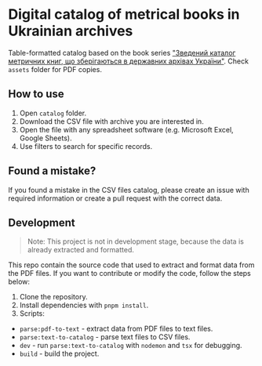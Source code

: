 # Digital catalog of metrical books in Ukrainian archives

Table-formatted catalog based on the book series ["Зведений каталог метричних книг, що зберігаються в державних архівах України"](http://resource.history.org.ua/cgi-bin/eiu/history.exe?&I21DBN=ELIB&P21DBN=ELIB&S21STN=1&S21REF=10&S21FMT=brief_elib&C21COM=S&S21CNR=20&S21P01=0&S21SRW=nz&S21P02=0&S21P03=T=&S21COLORTERMS=0&S21STR=%D0%97%D0%B2%D0%B5%D0%B4%D0%B5%D0%BD%D0%B8%D0%B9%20%D0%BA%D0%B0%D1%82%D0%B0%D0%BB%D0%BE%D0%B3%20%D0%BC%D0%B5%D1%82%D1%80%D0%B8%D1%87%D0%BD%D0%B8%D1%85%20%D0%BA%D0%BD%D0%B8%D0%B3,%20%D1%89%D0%BE%20%D0%B7%D0%B1%D0%B5%D1%80%D1%96%D0%B3%D0%B0%D1%8E%D1%82%D1%8C%D1%81%D1%8F%20%D0%B2%20%D0%B4%D0%B5%D1%80%D0%B6%D0%B0%D0%B2%D0%BD%D0%B8%D1%85%20%D0%B0%D1%80%D1%85%D1%96%D0%B2%D0%B0%D1%85%20%D0%A3%D0%BA%D1%80%D0%B0%D1%97%D0%BD%D0%B8). Check `assets` folder for PDF copies.

## How to use

1. Open `catalog` folder.
2. Download the CSV file with archive you are interested in.
3. Open the file with any spreadsheet software (e.g. Microsoft Excel, Google Sheets).
4. Use filters to search for specific records.

## Found a mistake?

If you found a mistake in the CSV files catalog, please create an issue with required information or create a pull request with the correct data.

## Development

> Note: This project is not in development stage, because the data is already extracted and formatted.

This repo contain the source code that used to extract and format data from the PDF files. If you want to contribute or modify the code, follow the steps below:

1. Clone the repository.
2. Install dependencies with `pnpm install`.
3. Scripts:
  - `parse:pdf-to-text` - extract data from PDF files to text files.
  - `parse:text-to-catalog` - parse text files to CSV files.
  - `dev` - run `parse:text-to-catalog` with `nodemon` and `tsx` for debugging.
  - `build` - build the project.

